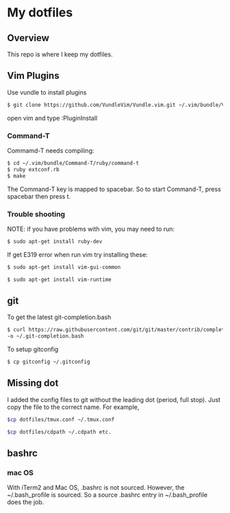 # My dotfiles

## Overview
This repo is where I keep my dotfiles.

## Vim Plugins
Use vundle to install plugins

```bash
$ git clone https://github.com/VundleVim/Vundle.vim.git ~/.vim/bundle/Vundle.vim
```
open vim and type :PluginInstall

### Command-T
Commamd-T needs compiling:
```bash
$ cd ~/.vim/bundle/Command-T/ruby/command-t
$ ruby extconf.rb
$ make
 ```
The Command-T <leader> key is mapped to spacebar. So to start Command-T,
press spacebar then press t.

### Trouble shooting
NOTE: if you have problems with vim, you may need to run:
```bash
$ sudo apt-get install ruby-dev
```

If get E319 error when run vim try installing these:
```bash
$ sudo apt-get install vim-gui-common
```
```bash
$ sudo apt-get install vim-runtime
```

## git
To get the latest git-completion.bash

```bash
$ curl https://raw.githubusercontent.com/git/git/master/contrib/completion/git-completion.bash
-o ~/.git-completion.bash
```

To setup gitconfig
```bash
$ cp gitconfig ~/.gitconfig
```

## Missing dot
I added the config files to git without the leading dot (period, full stop).
Just copy the file to the correct name. For example,

```bash
$cp dotfiles/tmux.conf ~/.tmux.conf
```

```bash
$cp dotfiles/cdpath ~/.cdpath etc.
```
## bashrc

### mac OS
With iTerm2 and Mac OS, .bashrc is not sourced. However, the
~/.bash_profile is sourced. So a source .bashrc entry in ~/.bash_profile
does the job.


